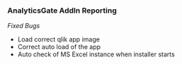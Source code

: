 ### AnalyticsGate AddIn Reporting

*Fixed Bugs*
- Load correct qlik app image
- Correct auto load of the app
- Auto check of MS Excel instance when installer starts
